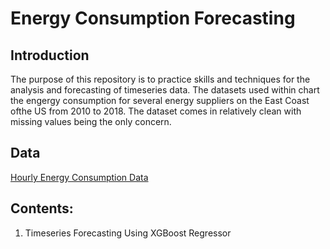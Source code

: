 # Energy Consumption Forecasting

## Introduction
The purpose of this repository is to practice skills and techniques for the analysis and forecasting of timeseries data.
The datasets used within chart the engergy consumption for several energy suppliers on the East Coast ofthe US from 2010 to 2018. The dataset comes in relatively clean with missing values being the only concern.

## Data

[Hourly Energy Consumption Data](https://www.kaggle.com/datasets/robikscube/hourly-energy-consumption)

## Contents:
1. Timeseries Forecasting Using XGBoost Regressor
